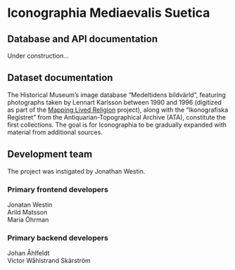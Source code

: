 # Iconographia Mediaevalis Suetica

## Database and API documentation
Under construction...


## Dataset documentation
The Historical Museum’s image database “Medeltidens bildvärld”, featuring photographs taken by Lennart Karlsson between 1990 and 1996 (digitized as part of the <a href="https://www.gu.se/en/node/6128">Mapping Lived Religion</a> project), along with the “Ikonografiska Registret” from the Antiquarian-Topographical Archive (ATA), constitute the first collections. The goal is for Iconographia to be gradually expanded with material from additional sources.


## Development team
The project was instigated by Jonathan Westin.

### Primary frontend developers
Jonatan Westin<br>
Arild Matsson<br>
Maria Öhrman

### Primary backend developers
Johan Åhlfeldt<br>
Victor Wåhlstrand Skärström



